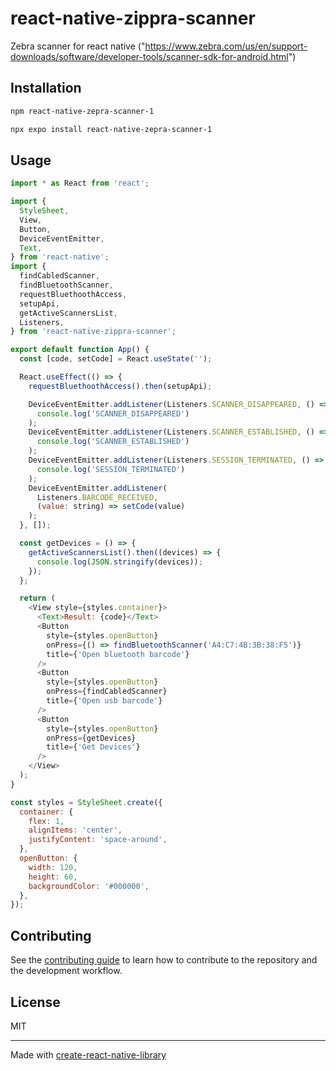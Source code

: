 # react-native-zippra-scanner

Zebra scanner for react native ("https://www.zebra.com/us/en/support-downloads/software/developer-tools/scanner-sdk-for-android.html")

## Installation

```sh
npm react-native-zepra-scanner-1

npx expo install react-native-zepra-scanner-1
```

## Usage

```js
import * as React from 'react';

import {
  StyleSheet,
  View,
  Button,
  DeviceEventEmitter,
  Text,
} from 'react-native';
import {
  findCabledScanner,
  findBluetoothScanner,
  requestBluethoothAccess,
  setupApi,
  getActiveScannersList,
  Listeners,
} from 'react-native-zippra-scanner';

export default function App() {
  const [code, setCode] = React.useState('');

  React.useEffect(() => {
    requestBluethoothAccess().then(setupApi);

    DeviceEventEmitter.addListener(Listeners.SCANNER_DISAPPEARED, () =>
      console.log('SCANNER_DISAPPEARED')
    );
    DeviceEventEmitter.addListener(Listeners.SCANNER_ESTABLISHED, () =>
      console.log('SCANNER_ESTABLISHED')
    );
    DeviceEventEmitter.addListener(Listeners.SESSION_TERMINATED, () =>
      console.log('SESSION_TERMINATED')
    );
    DeviceEventEmitter.addListener(
      Listeners.BARCODE_RECEIVED,
      (value: string) => setCode(value)
    );
  }, []);

  const getDevices = () => {
    getActiveScannersList().then((devices) => {
      console.log(JSON.stringify(devices));
    });
  };

  return (
    <View style={styles.container}>
      <Text>Result: {code}</Text>
      <Button
        style={styles.openButton}
        onPress={() => findBluetoothScanner('A4:C7:4B:3B:38:F5')}
        title={'Open bluetooth barcode'}
      />
      <Button
        style={styles.openButton}
        onPress={findCabledScanner}
        title={'Open usb barcode'}
      />
      <Button
        style={styles.openButton}
        onPress={getDevices}
        title={'Get Devices'}
      />
    </View>
  );
}

const styles = StyleSheet.create({
  container: {
    flex: 1,
    alignItems: 'center',
    justifyContent: 'space-around',
  },
  openButton: {
    width: 120,
    height: 60,
    backgroundColor: '#000000',
  },
});
```

## Contributing

See the [contributing guide](CONTRIBUTING.md) to learn how to contribute to the repository and the development workflow.

## License

MIT

---

Made with [create-react-native-library](https://github.com/callstack/react-native-builder-bob)

